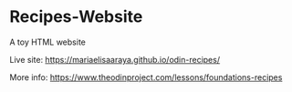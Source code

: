 # Recipes-Website
A toy HTML website

Live site: https://mariaelisaaraya.github.io/odin-recipes/

More info: https://www.theodinproject.com/lessons/foundations-recipes
